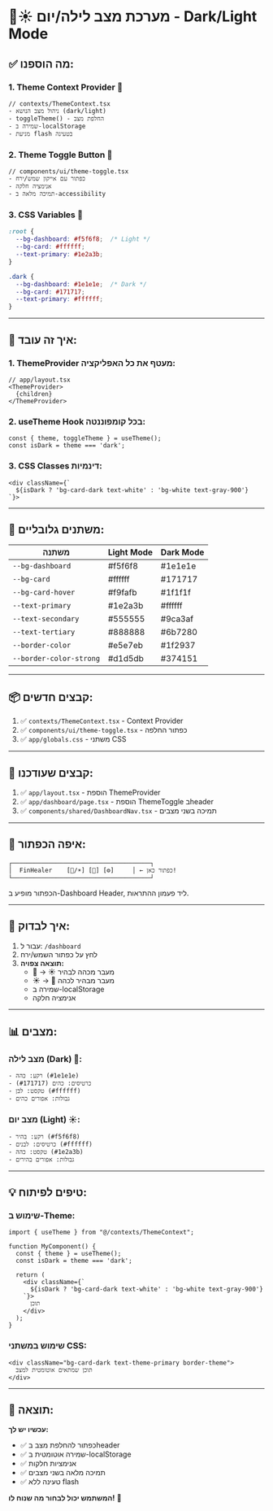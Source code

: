 # 🌙☀️ מערכת מצב לילה/יום - Dark/Light Mode

## ✅ מה הוספנו:

### 1. **Theme Context Provider** 🎨
```tsx
// contexts/ThemeContext.tsx
- ניהול מצב הנושא (dark/light)
- toggleTheme() - החלפת מצב
- שמירה ב-localStorage
- מניעת flash בטעינה
```

### 2. **Theme Toggle Button** 🔘
```tsx
// components/ui/theme-toggle.tsx
- כפתור עם אייקון שמש/ירח
- אנימציה חלקה
- תמיכה מלאה ב-accessibility
```

### 3. **CSS Variables** 🎨
```css
:root {
  --bg-dashboard: #f5f6f8;  /* Light */
  --bg-card: #ffffff;
  --text-primary: #1e2a3b;
}

.dark {
  --bg-dashboard: #1e1e1e;  /* Dark */
  --bg-card: #171717;
  --text-primary: #ffffff;
}
```

---

## 🎯 איך זה עובד:

### 1. **ThemeProvider** מעטף את כל האפליקציה:
```tsx
// app/layout.tsx
<ThemeProvider>
  {children}
</ThemeProvider>
```

### 2. **useTheme Hook** בכל קומפוננטה:
```tsx
const { theme, toggleTheme } = useTheme();
const isDark = theme === 'dark';
```

### 3. **CSS Classes דינמיות**:
```tsx
<div className={`
  ${isDark ? 'bg-card-dark text-white' : 'bg-white text-gray-900'}
`}>
```

---

## 🎨 משתנים גלובליים:

| משתנה | Light Mode | Dark Mode |
|-------|-----------|-----------|
| `--bg-dashboard` | #f5f6f8 | #1e1e1e |
| `--bg-card` | #ffffff | #171717 |
| `--bg-card-hover` | #f9fafb | #1f1f1f |
| `--text-primary` | #1e2a3b | #ffffff |
| `--text-secondary` | #555555 | #9ca3af |
| `--text-tertiary` | #888888 | #6b7280 |
| `--border-color` | #e5e7eb | #1f2937 |
| `--border-color-strong` | #d1d5db | #374151 |

---

## 📦 קבצים חדשים:

1. ✅ `contexts/ThemeContext.tsx` - Context Provider
2. ✅ `components/ui/theme-toggle.tsx` - כפתור החלפה
3. ✅ `app/globals.css` - משתני CSS

---

## 🔧 קבצים שעודכנו:

1. ✅ `app/layout.tsx` - הוספת ThemeProvider
2. ✅ `app/dashboard/page.tsx` - הוספת ThemeToggle בheader
3. ✅ `components/shared/DashboardNav.tsx` - תמיכה בשני מצבים

---

## 🎯 איפה הכפתור:

```
┌──────────────────────────────────────┐
│  FinHealer    [🌙/☀️] [🔔] [⚙️]     │ ← כפתור כאן!
└──────────────────────────────────────┘
```

הכפתור מופיע ב-Dashboard Header, ליד פעמון ההתראות.

---

## 🧪 איך לבדוק:

1. עבור ל: `/dashboard`
2. לחץ על כפתור השמש/ירח
3. **תוצאה צפויה:**
   - 🌙 → ☀️ מעבר מכהה לבהיר
   - ☀️ → 🌙 מעבר מבהיר לכהה
   - שמירה ב-localStorage
   - אנימציה חלקה

---

## 📊 מצבים:

### מצב לילה (Dark) 🌙:
```
- רקע: כהה (#1e1e1e)
- כרטיסים: כהים (#171717)
- טקסט: לבן (#ffffff)
- גבולות: אפורים כהים
```

### מצב יום (Light) ☀️:
```
- רקע: בהיר (#f5f6f8)
- כרטיסים: לבנים (#ffffff)
- טקסט: כהה (#1e2a3b)
- גבולות: אפורים בהירים
```

---

## 💡 טיפים לפיתוח:

### שימוש ב-Theme:
```tsx
import { useTheme } from "@/contexts/ThemeContext";

function MyComponent() {
  const { theme } = useTheme();
  const isDark = theme === 'dark';
  
  return (
    <div className={`
      ${isDark ? 'bg-card-dark text-white' : 'bg-white text-gray-900'}
    `}>
      תוכן
    </div>
  );
}
```

### שימוש במשתני CSS:
```tsx
<div className="bg-card-dark text-theme-primary border-theme">
  תוכן שמתאים אוטומטית למצב
</div>
```

---

## 🎉 תוצאה:

**עכשיו יש לך:**
- ✅ כפתור להחלפת מצב בheader
- ✅ שמירה אוטומטית ב-localStorage
- ✅ אנימציות חלקות
- ✅ תמיכה מלאה בשני מצבים
- ✅ טעינה ללא flash

**המשתמש יכול לבחור מה שנוח לו!** 🚀

